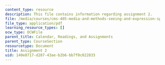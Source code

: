 ```yaml
---
content_type: resource
description: This file contains information regarding assignment 2.
file: /media/courses/cms-405-media-and-methods-seeing-and-expression-spring-2013/140e8717d28743aeb2b6bb7f0c022833_MITCMS_405S13_assignment2.pdf
file_type: application/pdf
learning_resource_types: []
ocw_type: OCWFile
parent_title: Calendar, Readings, and Assignments
parent_type: CourseSection
resourcetype: Document
title: Assignment 2
uid: 140e8717-d287-43ae-b2b6-bb7f0c022833
---
```

